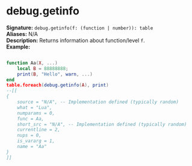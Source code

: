 # debug.getinfo
**Signature:** `debug.getinfo(f: (function | number)): table` <br>
**Aliases:** N/A <br>
**Description:** Returns information about function/level `f`.<br>
**Example:**
```lua

function Aa(X, ...)
	local B = 88888888;
	print(B, "Hello", warn, ...)
end
table.foreach(debug.getinfo(A), print)
--[[
{
	source = "N/A", -- Implementation defined (typically random)
	what = "Lua",
	numparams = 0,
	func = Aa,
	short_src = "N/A", -- Implementation defined (typically random)
	currentline = 2,
	nups = 0,
	is_vararg = 1,
	name = "Aa"
}
]]
```
